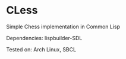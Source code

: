 # CLess
Simple Chess implementation in Common Lisp

Dependencies:
lispbuilder-SDL

Tested on:
Arch Linux, SBCL
